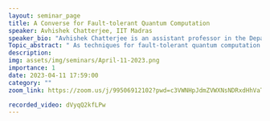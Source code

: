 ```yaml
---
layout: seminar_page
title: A Converse for Fault-tolerant Quantum Computation
speaker: Avhishek Chatterjee, IIT Madras
speaker_bio: "Avhishek Chatterjee is an assistant professor in the Department of Electrical Engineering at the Indian Institute of Technology Madras. He received BE from the Jadavpur University, ME from the Indian Institute of Science Bangalore and PhD from The University of Texas at Austin, and was a postdoctoral research associate at the University of Illinois at Urbana-Champaign. His research interest lies in stochastic and information networks with applications in (classical and quantum) communication and computation networks and human-centric networks."
Topic_abstract: " As techniques for fault-tolerant quantum computation keep improving, it is natural to ask: what is the fundamental lower bound on redundancy? In this talk, we discuss a lower bound on the redundancy required for 𝜖-accurate implementation of a large class of operations that includes unitary operators. For the practically relevant case of sub-exponential depth and sub-linear gate size, our bound on redundancy is tighter than the known lower bounds. We obtain this bound by connecting fault-tolerant computation with a set of finite blocklength quantum communication problems whose accuracy requirements satisfy a joint constraint. The lower bound on redundancy obtained here leads to a strictly smaller upper bound on the noise threshold for non-degradable noise. Our bound directly extends to the case where noise at the outputs of a gate are non-i.i.d but noise across gates are i.i.d."
description: 
img: assets/img/seminars/April-11-2023.png
importance: 1
date: 2023-04-11 17:59:00
category: ""
zoom_link: https://zoom.us/j/99506912102?pwd=c3VWNHpJdmZVWXNsNDRxdHhVaTBuZz09

recorded_video: dVyqQ2kfLPw 
---
```



